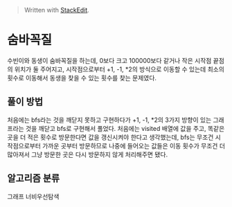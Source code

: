 ﻿


> Written with [StackEdit](https://stackedit.io/).

# 숨바꼭질
수빈이와 동생이 숨바꼭질을 하는데, 0보다 크고 100000보다 같거나 작은 시작점 끝점의 위치가 둘 주어지고, 시작점으로부터 +1, -1, *2의 방식으로 이동할 수 있는데 최소의 횟수로 이동해서 동생을 찾을 수 있는 횟수를 찾는 문제였다. 

## 풀이 방법
처음에는 bfs라는 것을 깨닫지 못하고 구현하다가 +1, -1, *2의 3가지 방향이 있는 그래프라는 것을 깨닫고 bfs로 구현해서 풀었다. 처음에는 visited 배열에 값을 주고, 똑같은 곳을 더 적은 횟수로 방문한다면 값을 갱신시켜야 한다고 생각했는데, bfs는 무조건 시작점으로부터 가까운 곳부터 방문하므로 나중에 들어오는 값들은 이동 횟수가 무조건 더 많아져서 그냥 방문한 곳은 다시 방문하지 않게 처리해주면 됐다.

## 알고리즘 분류
그래프
너비우선탐색
